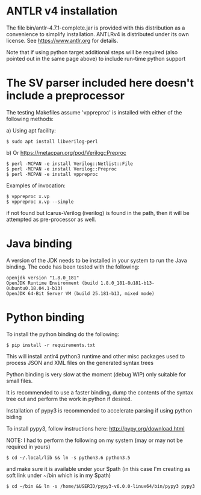 

# ANTLR v4 installation

The file bin/antlr-4.7.1-complete.jar is provided with this distribution as a convenience to simplify installation. ANTLRv4 is distributed under its own license. See https://www.antlr.org for details.

Note that if using python target additional steps will be
required (also pointed out in the same page above) to include
run-time python support

# The SV parser included here doesn't include a preprocessor

The testing Makefiles assume 'vppreproc' is installed with either 
of the following methods:

a) Using apt facility:

    $ sudo apt install libverilog-perl

b) Or https://metacpan.org/pod/Verilog::Preproc

    $ perl -MCPAN -e install Verilog::Netlist::File
    $ perl -MCPAN -e install Verilog::Preproc
    $ perl -MCPAN -e install vppreproc

Examples of invocation:

    $ vppreproc x.vp
    $ vppreproc x.vp --simple

if not found but Icarus-Verilog (iverilog) is found in the path, then
it will be attempted as pre-processor as well.


# Java binding

A version of the JDK needs to be installed in your system to run
the Java binding. The code has been tested with the following:

    openjdk version "1.8.0_181"
    OpenJDK Runtime Environment (build 1.8.0_181-8u181-b13-0ubuntu0.18.04.1-b13)
    OpenJDK 64-Bit Server VM (build 25.181-b13, mixed mode)


# Python binding

To install the python binding do the following:


    $ pip install -r requirements.txt


This will install antlr4 python3 runtime and other misc packages
used to process JSON and XML files on the generated syntax trees

Python binding is very slow at the moment (debug WIP) only suitable for
small files.

It is recommended to use a faster binding, dump the contents of the 
syntax tree out and perform the work in python if desired.

Installation of pypy3 is recommended to accelerate parsing if using python biding

To install pypy3, follow instructions here: http://pypy.org/download.html

NOTE: I had to perform the following on my system (may or may not be required in yours)

    $ cd ~/.local/lib && ln -s python3.6 python3.5
    
and make sure it is available under your $path (in this case I'm creating as soft link under ~/bin which is in my $path)

    $ cd ~/bin && ln -s /home/$USERID/pypy3-v6.0.0-linux64/bin/pypy3 pypy3

